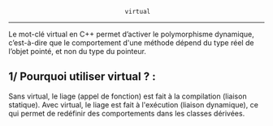                                     virtual 
*********************************************************************************************

Le mot-clé virtual en C++ permet d’activer le polymorphisme dynamique, c’est-à-dire que le comportement 
d'une méthode dépend du type réel de l’objet pointé, et non du type du pointeur.

1/ Pourquoi utiliser virtual ? :
--------------------------------

Sans virtual, le liage (appel de fonction) est fait à la compilation (liaison statique).
Avec virtual, le liage est fait à l'exécution (liaison dynamique), ce qui permet de redéfinir 
des comportements dans les classes dérivées.

